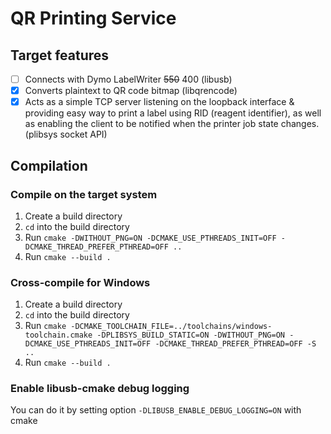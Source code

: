 # QR Printing Service
## Target features
- [ ] Connects with Dymo LabelWriter ~~550~~ 400 (libusb)
- [x] Converts plaintext to QR code bitmap (libqrencode)
- [x] Acts as a simple TCP server listening on the loopback interface & providing easy way to print a label using RID (reagent identifier), as well as enabling the client to be notified when the printer job state changes. (plibsys socket API)

## Compilation
### Compile on the target system
1. Create a build directory
2. `cd` into the build directory
3. Run `cmake -DWITHOUT_PNG=ON -DCMAKE_USE_PTHREADS_INIT=OFF -DCMAKE_THREAD_PREFER_PTHREAD=OFF ..`
4. Run `cmake --build .`

### Cross-compile for Windows
1. Create a build directory
2. `cd` into the build directory
3. Run `cmake -DCMAKE_TOOLCHAIN_FILE=../toolchains/windows-toolchain.cmake -DPLIBSYS_BUILD_STATIC=ON -DWITHOUT_PNG=ON -DCMAKE_USE_PTHREADS_INIT=OFF -DCMAKE_THREAD_PREFER_PTHREAD=OFF -S ..`
4. Run `cmake --build .`

### Enable libusb-cmake debug logging
You can do it by setting option `-DLIBUSB_ENABLE_DEBUG_LOGGING=ON` with cmake
